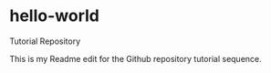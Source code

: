 # hello-world
Tutorial Repository

This is my Readme edit for the Github repository tutorial sequence.
